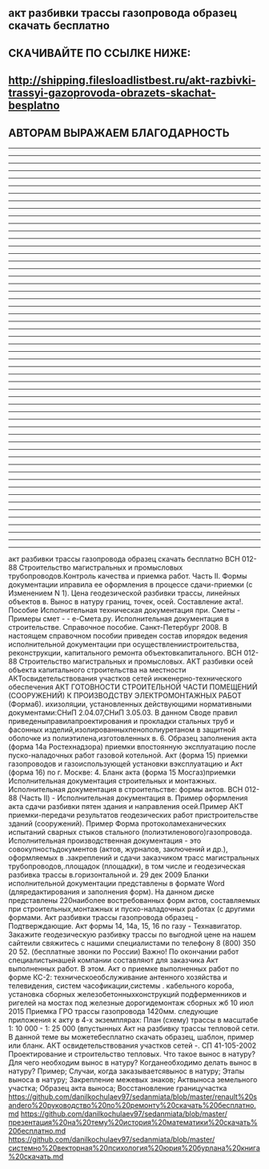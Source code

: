 акт разбивки трассы газопровода образец скачать бесплатно
--------------------------------------------------
СКАЧИВАЙТЕ ПО ССЫЛКЕ НИЖЕ:
--------------------------------------------------
http://shipping.filesloadlistbest.ru/akt-razbivki-trassyi-gazoprovoda-obrazets-skachat-besplatno
--------------------------------------------------
АВТОРАМ ВЫРАЖАЕМ БЛАГОДАРНОСТЬ
--------------------------------------------------
--------------------------------------------------
--------------------------------------------------
--------------------------------------------------
--------------------------------------------------
--------------------------------------------------
--------------------------------------------------
--------------------------------------------------
--------------------------------------------------
--------------------------------------------------
--------------------------------------------------
--------------------------------------------------
--------------------------------------------------
--------------------------------------------------
--------------------------------------------------
--------------------------------------------------
--------------------------------------------------
--------------------------------------------------
--------------------------------------------------
--------------------------------------------------
--------------------------------------------------
--------------------------------------------------
--------------------------------------------------
--------------------------------------------------
--------------------------------------------------
--------------------------------------------------
--------------------------------------------------
--------------------------------------------------
--------------------------------------------------
--------------------------------------------------
--------------------------------------------------
--------------------------------------------------
--------------------------------------------------
--------------------------------------------------
--------------------------------------------------
--------------------------------------------------
--------------------------------------------------
--------------------------------------------------
--------------------------------------------------
--------------------------------------------------
--------------------------------------------------
--------------------------------------------------
--------------------------------------------------
--------------------------------------------------
--------------------------------------------------
--------------------------------------------------
--------------------------------------------------
--------------------------------------------------
--------------------------------------------------
--------------------------------------------------
--------------------------------------------------
--------------------------------------------------
--------------------------------------------------
--------------------------------------------------
--------------------------------------------------
акт разбивки трассы газопровода образец скачать бесплатно ВСН 012-88 Строительство магистральных и промысловых трубопроводов.Контроль качества и приемка работ. Часть II. Формы документации иправила ее оформления в процессе сдачи-приемки (с Изменением N 1). Цена геодезической разбивки трассы, линейных объектов в. Вынос в натуру границ, точек, осей. Составление акта!. Пособие Исполнительная техническая документация при. Сметы - Примеры смет - - е-Смета.ру. Исполнительная документация в строительстве. Справочное пособие. Санкт-Петербург 2008. В настоящем справочном пособии приведен состав ипорядок ведения исполнительной документации при осуществлениистроительства, реконструкции, капитального ремонта объектовкапитального. ВСН 012-88 Строительство магистральных и промысловых. АКТ разбивки осей объекта капитального строительства на местности  АКТосвидетельствования участков сетей инженерно-технического обеспечения АКТ ГОТОВНОСТИ СТРОИТЕЛЬНОЙ ЧАСТИ ПОМЕЩЕНИЙ (СООРУЖЕНИЙ) К ПРОИЗВОДСТВУ ЭЛЕКТРОМОНТАЖНЫХ РАБОТ (Форма6). ихизоляции, установленных действующими нормативными документами:СНиП 2.04.07,СНиП 3.05.03. В данном Своде правил приведеныправилапроектирования и прокладки стальных труб и фасонных изделий,изолированныхпенополиуретаном в защитной оболочке из полиэтилена,изготовленных в. 6. Образец заполнения акта (форма 14а Ростехнадзора) приемки впостоянную эксплуатацию после пуско-наладочных работ газовой котельной. Акт (форма 15) приемки газопроводов и газоиспользующей установки вэксплуатацию и Акт (форма 16) по г. Москве: 4. Бланк акта (форма 15 Мосгаз)приемки
Исполнительная документация строительных и монтажных. Исполнительная документация в строительстве: формы актов. ВСН 012-88 (Часть II) - Исполнительная документация в. Пример оформления акта сдачи разбивки пятен здания и направления осей.Пример  АКТ приемки-передачи результатов геодезических работ пристроительстве зданий (сооружений). Пример  Форма протоколамеханических испытаний сварных стыков стального (полиэтиленового)газопровода. Исполнительная производственная документация - это совокупностьдокументов (актов, журналов, заключений и др.), оформляемых в .закреплений и сдачи заказчиком трасс магистральных трубопроводов,.площадок  (площадки), в том числе и геодезическая разбивка трассы в.горизонтальной и. 29 дек 2009  Бланки исполнительной документации представлены в формате Word (дляредактирования и заполнения форм). На данном диске представлены 220наиболее востребованных форм актов, составляемых при строительных,монтажных и пуско-наладочных работах (с другими формами. Акт разбивки трассы газопровода образец - Подтверждающие. Акт формы 14, 14а, 15, 16 по газу - Технавигатор. Закажите геодезическую разбивку трассы по выгодной цене на нашем сайтеили свяжитесь с нашими специалистами по телефону  8 (800) 350 20 52. (бесплатные звонки по России)  Важно! По окончании работ специалистынашей компании составляют для заказчика Акт выполненных работ. В этом. Акт о приемке выполненных работ по форме КС-2: техническоеобслуживание антенного хозяйства и телевидения, систем часофикации,системы . кабельного короба, установка сборных железобетонныхконструкций подферменников и ригелей на мостах под железные дорогидемонтаж сборных жб
10 июл 2015  Приемка ГРО трассы газопровода 1420мм. следующие приложения к акту в 4-х экземплярах: План (схему) трассы в масштабе 1: 10 000 - 1: 25 000 (впустынных Акт на разбивку трассы тепловой сети. В данной теме вы можетебесплатно скачать образец, шаблон, пример или бланк. АКТ освидетельствования участков сетей  -. СП 41-105-2002 Проектирование и строительство тепловых. Что такое вынос в натуру? Для чего необходим вынос в натуру? Когданеобходимо делать вынос в натуру? Пример; Случаи, когда заказываетсявынос в натуру; Этапы выноса в натуру; Закрепление межевых знаков; Актвыноса земельного участка; Образец акта выноса; Восстановление границучастка
https://github.com/danilkochulaev97/sedanmiata/blob/master/renault%20sandero%20руководство%20по%20ремонту%20скачать%20бесплатно.md
https://github.com/danilkochulaev97/sedanmiata/blob/master/презентация%20на%20тему%20история%20математики%20скачать%20бесплатно.md
https://github.com/danilkochulaev97/sedanmiata/blob/master/системно%20векторная%20психология%20юрия%20бурлана%20книга%20скачать.md